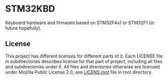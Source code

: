 # STM32KBD
Keyboard hardware and firmware based on STM32F4x1 or STM32F1 (in future hopefully).

## License
This project has different licenses for different parts of it.
Each LICENSE file in subdirectories describes license for that part of project, including all files and subdirectories under it. All files and directories otherwise are licensed under Mozilla Public License 2.0, see [LICENS.root](/LICENSE.root) file in root directory.


